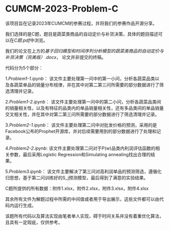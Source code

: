 # CUMCM-2023-Problem-C
该项目旨在记录2023年CUMCM的参赛过程，并将我们的参赛作品开源分享。

我们选择的是C题，题目是蔬菜类商品的自动定价与补货决策，具体的题目描述可以在*C题.pdf*中浏览。

我们的论文在上方的*基于回归模型和时间序列分析模型的蔬菜类商品的自动定价与补货决策（完美版）.docx*， 论文并非提交的终稿。

代码分为5个部分：

1.*Problem1-1.ipynb*： 该文件主要处理第一问中的第一小问，分析各蔬菜品类以及各蔬菜单品的销量分布规律，并在其中对第二第三问所需要的部分数据进行了筛选清理并记录。

2.*Problem1-2.ipynb*： 该文件主要处理第一问中的第二小问，分析各蔬菜品类间的销量相关性，以及有特征的品类内的单品销量相关性，还有多品类间的单品销量交叉相关性，并在其中对第二第三问所需要的部分数据进行了筛选清理并记录。

3.*Problem2-1.ipynb*： 该文件主要处理第二问中对批发价格的预测，采用的是Facebook公布的Prophet开源库，并对后续需要用到的部分数据进行了处理和记录。

4.*Problem2-2.ipynb*:  该文件主要处理第二问对于P(w)品类内利润评估函数的相关参数，最后采用Logistic Regression和Simulating annealing找出合理的结果。

5.*Problem3.ipynb*： 该文件主要解决了第三问对高利润单品的预测筛选，遵循化归思想，基于第二问训练好的S_j预测模型，最后得到了满意的实验结果。

C题所提供的所有数据：附件1.xlsx，附件2.xlsx，附件3.xlsx，附件4.xlsx

其余所有文件为解题过程中所需的中间值或者用于导出展示，这些文件都可以由代码内运行生成。

该题所有代码以及算法实现由笔者单人实现，碍于时间关系并没有着重优化算法，且具有一定瑕疵，仅供参考。
